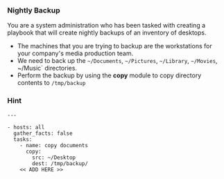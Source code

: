 ### Nightly Backup
You are a system administration who has been tasked with creating a playbook that will create nightly backups of an inventory of desktops.
* The machines that you are trying to backup are the workstations for your company's media production team.
* We need to back up the `~/Documents`, `~/Pictures`, `~/Library`, `~/Movies`, ~/Music` directories.
* Perform the backup by using the **copy** module to copy directory contents to `/tmp/backup`

### Hint
```
---

- hosts: all
  gather_facts: false
  tasks:
    - name: copy documents
      copy:
        src: ~/Desktop
        dest: /tmp/backup/ 
    << ADD HERE >>
```
